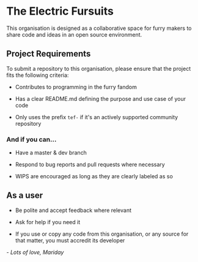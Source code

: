 # The Electric Fursuits

This organisation is designed as a collaborative space for furry makers to share code and ideas in an open source environment.

## Project Requirements

To submit a repository to this organisation, please ensure that the project fits the following criteria:

- Contributes to programming in the furry fandom

- Has a clear README.md defining the purpose and use case of your code

- Only uses the prefix `tef-` if it's an actively supported community repository

### And if you can...

- Have a master & dev branch

- Respond to bug reports and pull requests where necessary

- WIPS are encouraged as long as they are clearly labeled as so

## As a user

- Be polite and accept feedback where relevant

- Ask for help if you need it

- If you use or copy any code from this organisation, or any source for that matter, you must accredit its developer


*\- Lots of love, Mariday*
